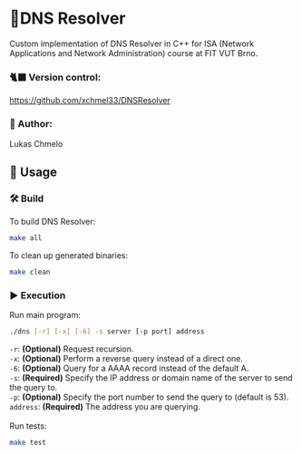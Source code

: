 # 📎DNS Resolver

Custom implementation of DNS Resolver in C++ for ISA (Network Applications and Network Administration) course at FIT VUT Brno.
### 🐈‍⬛ Version control:
https://github.com/xchmel33/DNSResolver

### 📝 Author: 
Lukas Chmelo

####
## 🚀 Usage

####
### 🛠 Build
To build DNS Resolver:
```bash
make all
```
To clean up generated binaries:
```bash
make clean
```
####
### ▶️ Execution
Run main program:
```bash
./dns [-r] [-x] [-6] -s server [-p port] address
```
`-r`: **(Optional)** Request recursion. <br>
`-x`: **(Optional)** Perform a reverse query instead of a direct one. <br>
`-6`: **(Optional)** Query for a AAAA record instead of the default A. <br>
`-s`: **(Required)** Specify the IP address or domain name of the server to send the query to. <br>
`-p`: **(Optional)** Specify the port number to send the query to (default is 53). <br>
`address`: **(Required)** The address you are querying. <br><br>
Run tests:
```bash
make test
```

